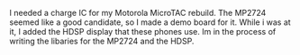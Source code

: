 I needed a charge IC for my Motorola MicroTAC rebuild. The MP2724 seemed like a good candidate, so I made a demo board for it. While i was at it, I added
the HDSP display that these phones use. Im in the process of writing the libaries for the MP2724 and the HDSP.
